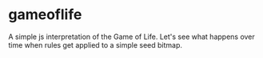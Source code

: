 # gameoflife
A simple js interpretation of the Game of Life.  Let's see what happens over time when rules get applied to a simple seed bitmap.
